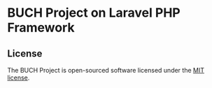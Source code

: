 # BUCH Project on Laravel PHP Framework

## License

The  BUCH Project is open-sourced software licensed under the [MIT license](https://github.com/aizhar777/buch/blob/master/LICENSE).
